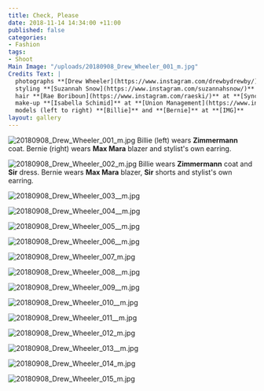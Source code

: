 ```yaml
---
title: Check, Please
date: 2018-11-14 14:34:00 +11:00
published: false
categories:
- Fashion
tags:
- Shoot
Main Image: "/uploads/20180908_Drew_Wheeler_001_m.jpg"
Credits Text: |
  photographs **[Drew Wheeler](https://www.instagram.com/drewbydrewby/)** at **[Union Management](https://www.instagram.com/union_management/)**
  styling **[Suzannah Snow](https://www.instagram.com/suzannahsnow/)**
  hair **[Rae Boriboun](https://www.instagram.com/raeski/)** at **[Sync](https://www.instagram.com/syncproductionandmanagement/)** using **Original** & **Mineral**
  make-up **[Isabella Schimid]** at **[Union Management](https://www.instagram.com/union_management/)
  models (left to right) **[Billie]** and **[Bernie]** at **[IMG]**
layout: gallery
---
```


![20180908_Drew_Wheeler_001_m.jpg](/uploads/20180908_Drew_Wheeler_001_m.jpg)
Billie (left) wears **Zimmermann** coat. Bernie (right) wears **Max Mara** blazer and stylist's own earring.

![20180908_Drew_Wheeler_002_m.jpg](/uploads/20180908_Drew_Wheeler_002_m.jpg)
Billie wears **Zimmermann** coat and **Sir** dress. Bernie wears **Max Mara** blazer, **Sir** shorts and stylist's own earring.

![20180908_Drew_Wheeler_003__m.jpg](/uploads/20180908_Drew_Wheeler_003__m.jpg)

![20180908_Drew_Wheeler_004__m.jpg](/uploads/20180908_Drew_Wheeler_004__m.jpg)

![20180908_Drew_Wheeler_005__m.jpg](/uploads/20180908_Drew_Wheeler_005__m.jpg)

![20180908_Drew_Wheeler_006__m.jpg](/uploads/20180908_Drew_Wheeler_006__m.jpg)

![20180908_Drew_Wheeler_007_m.jpg](/uploads/20180908_Drew_Wheeler_007_m.jpg)

![20180908_Drew_Wheeler_008__m.jpg](/uploads/20180908_Drew_Wheeler_008__m.jpg)

![20180908_Drew_Wheeler_009__m.jpg](/uploads/20180908_Drew_Wheeler_009__m.jpg)

![20180908_Drew_Wheeler_010__m.jpg](/uploads/20180908_Drew_Wheeler_010__m.jpg)

![20180908_Drew_Wheeler_011__m.jpg](/uploads/20180908_Drew_Wheeler_011__m.jpg)

![20180908_Drew_Wheeler_012_m.jpg](/uploads/20180908_Drew_Wheeler_012_m.jpg)

![20180908_Drew_Wheeler_013__m.jpg](/uploads/20180908_Drew_Wheeler_013__m.jpg)

![20180908_Drew_Wheeler_014_m.jpg](/uploads/20180908_Drew_Wheeler_014_m.jpg)

![20180908_Drew_Wheeler_015_m.jpg](/uploads/20180908_Drew_Wheeler_015_m.jpg)


